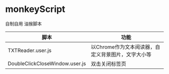 # monkeyScript
自制自用 油猴脚本

|  脚本  | 功能  |
|  ----  | ----  |
| TXTReader.user.js  | 以Chrome作为文本阅读器，自定义背景图片，文字大小等 |
|DoubleClickCloseWindow.user.js| 双击关闭标签页|
